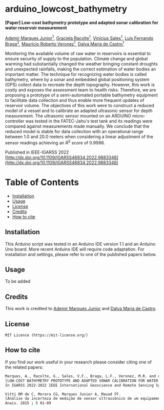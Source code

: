# arduino_lowcost_bathymetry


**[Paper] Low-cost bathymetry prototype and adapted sonar calibration for water reservoir measurement**

[Ademir Marques Junior<sup>1</sup>](https://www.researchgate.net/profile/Ademir_Junior), 
 [Graciela Racolte<sup>1</sup>](https://www.researchgate.net/profile/Graciela-Racolte),
 [Vinícius Sales<sup>1</sup>](https://www.researchgate.net/profile/Vinicius-Sales-4),
 [Luis Fernando Braga<sup>2</sup>](),
 [Maurício Roberto Veronez<sup>1</sup>](https://www.researchgate.net/profile/Mauricio_Veronez),
 [Dalva Maria de Castro<sup>1</sup>](https://www.researchgate.net/profile/Dalva-Castro)

Monitoring the available volume of raw water in reservoirs is essential to ensure security of supply to the population. Climate change and global warming had substantially changed the weather bringing constant droughts and unexpected rainfalls, making the correct estimation of water bodies an important matter. The technique for recognizing water bodies is called bathymetry, where by a sonar and embedded global positioning system (GPS) collect data to recreate the depth topography. However, this work is costly and exposes the assessment team to health risks. Therefore, we are proposing a prototype of a semi-automated portable bathymetry equipment to facilitate data collection and thus enable more frequent updates of reservoir volume. The objectives of this work were to construct a reduced model of a vessel and to calibrate an adapted ultrasonic sensor for depth measurement. The ultrasonic sensor mounted on an ARDUINO micro-controller was tested in the FATEC-Jahu's test tank and its readings were compared against measurements made manually. We conclude that the reduced model is stable for data collection with an operational range between 1.0 and 20.0 meters when considering a linear adjustment of the sensor readings achieving an $R^2$ score of 0.9998.

Published in IEEE-IGARSS 2022 [http://dx.doi.org/10.1109/IGARSS46834.2022.9883348](http://dx.doi.org/10.1109/IGARSS46834.2022.9883348)



# Table of Contents

- [Installation](#installation)
- [Usage](#usage)
- [License](#license)
- [Credits](#credits)
- [How to cite](#how-to-cite)


## Installation

This Arduino script was tested in an Arduino IDE version 1.1 and an Arduino Uno board. More recent Arduino IDE will require code adaptation.
For installation and settings, please refer to one of the published papers below.


## Usage

To be added


## Credits	
This work is credited to [Ademir Marques Junior](https://www.researchgate.net/profile/Ademir_Junior) and [Dalva Maria de Castro](https://www.researchgate.net/profile/Dalva-Castro).

## License

    MIT Licence (https://mit-license.org/)

## How to cite

If you find our work useful in your research please consider citing one of the related papers:

```bash
Marques, A., Racolte, G., Sales, V.F., Braga, L.F., Veronez, M.R. and de Castro, D.M., 2022, July. 
[LOW-COST BATHYMETRY PROTOTYPE AND ADAPTED SONAR CALIBRATION FOR WATER RESERVOIR MEASUREMENT](http://dx.doi.org/10.1109/IGARSS46834.2022.9883348). 
In IGARSS 2022-2022 IEEE International Geoscience and Remote Sensing Symposium (pp. 6328-6331). IEEE.
```

````bash
Vitti DM de C, Morara CG, Marques Junior A, Mauad FF.
[Análise da incerteza de medição de sensor ultrassônico de um equipamento portátil para batimetria](https://www.researchgate.net/publication/297713707_Analise_da_incerteza_de_medicao_de_sensor_ultrassonico_de_um_equipamento_portatil_para_batimetria).
Anais. 2015 ; 5 01-09
````
